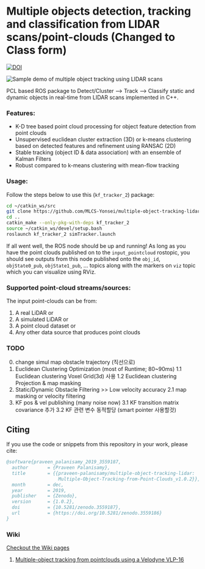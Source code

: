 # Multiple objects detection, tracking and classification from LIDAR scans/point-clouds (Changed to Class form)

[![DOI](https://zenodo.org/badge/47581608.svg)](https://zenodo.org/badge/latestdoi/47581608)

![Sample demo of multiple object tracking using LIDAR scans](https://media.giphy.com/media/3YKG95w9gu263yQwDa/giphy.gif)

PCL based ROS package to Detect/Cluster --> Track --> Classify static and dynamic objects in real-time from LIDAR scans implemented in C++.

### Features:

- K-D tree based point cloud processing for object feature detection from point clouds
- Unsupervised euclidean cluster extraction (3D) or k-means clustering based on detected features and refinement using RANSAC (2D)
- Stable tracking (object ID & data association) with an ensemble of Kalman Filters 
- Robust compared to k-means clustering with mean-flow tracking

### Usage:

Follow the steps below to use this (`kf_tracker_2`) package:
``` bash
cd ~/catkin_ws/src
git clone https://github.com/MLCS-Yonsei/multiple-object-tracking-lidar.git
cd ..
catkin_make --only-pkg-with-deps kf_tracker_2
source ~/catkin_ws/devel/setup.bash
roslaunch kf_tracker_2 simTracker.launch
```

If all went well, the ROS node should be up and running! As long as you have the point clouds published on to the `input_pointcloud` rostopic, you should see outputs from this node published onto the `obj_id`, `objState0_pub`, `objState1_pub`, ... topics along with the markers on `viz` topic which you can visualize using RViz.

### Supported point-cloud streams/sources:
The input point-clouds can be from:
1. A real LiDAR or 
2. A simulated LiDAR or 
3. A point cloud dataset or 
4. Any other data source that produces point clouds

### TODO

0. change simul map obstacle trajectory (직선으로)
1. Euclidean Clustering Optimization (most of Runtime; 80~90ms)
  1.1 Euclidean clustering Voxel Grid(3d) 사용
  1.2 Euclidean clustering Projection & map masking
2. Static/Dynamic Obstacle Filtering >> Low velocity accuracy
  2.1 map masking or velocity filtering
3. KF pos & vel publishing (many noise now)
  3.1 KF transition matrix covariance 추가
  3.2 KF 관련 변수 동적할당 (smart pointer 사용할것)

## Citing

If you use the code or snippets from this repository in your work, please cite:

```bibtex
@software{praveen_palanisamy_2019_3559187,
  author       = {Praveen Palanisamy},
  title        = {{praveen-palanisamy/multiple-object-tracking-lidar: 
                   Multiple-Object-Tracking-from-Point-Clouds_v1.0.2}},
  month        = dec,
  year         = 2019,
  publisher    = {Zenodo},
  version      = {1.0.2},
  doi          = {10.5281/zenodo.3559187},
  url          = {https://doi.org/10.5281/zenodo.3559186}
}
```

### Wiki

[Checkout the Wiki pages](https://github.com/praveen-palanisamy/multiple-object-tracking-lidar/wiki)

1. [Multiple-object tracking from pointclouds using a Velodyne VLP-16](https://github.com/praveen-palanisamy/multiple-object-tracking-lidar/wiki/velodyne_vlp16)
